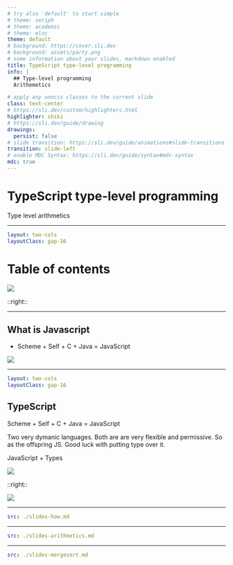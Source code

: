 ```yaml
---
# try also 'default' to start simple
# theme: seriph
# theme: academic
# theme: eloc
theme: default
# background: https://cover.sli.dev
# background: assets/party.png
# some information about your slides, markdown enabled
title: TypeScript type-level programming
info: |
  ## Type-level programming
  Arithemetics

# apply any unocss classes to the current slide
class: text-center
# https://sli.dev/custom/highlighters.html
highlighter: shiki
# https://sli.dev/guide/drawing
drawings:
  persist: false
# slide transition: https://sli.dev/guide/animations#slide-transitions
transition: slide-left
# enable MDC Syntax: https://sli.dev/guide/syntax#mdc-syntax
mdc: true
---
```


# TypeScript type-level programming

Type level arithmetics

---

```yaml
layout: two-cols
layoutClass: gap-16
```

# Table of contents

<img v-click src="/ts-cute.jpg" class="p-4 rounded shadow" />

::right::

<Toc minDepth="1" maxDepth="2"></Toc>

---

## What is Javascript

- Scheme + Self + C + Java = JavaScript

<img v-click src="/lonely-cloun.png" class="p-4 rounded shadow" />

---

```yaml
layout: two-cols
layoutClass: gap-16
```

## TypeScript

Scheme + Self <span class="opacity-20">+ C + Java</span> = JavaScript

Two very dymanic languages. Both are are very flexible and permissive. So as the offspring JS. Good luck with putting type over it.

JavaScript + Types

<img v-click src="/brendan.png" class="rounded shadow" />

::right::

<img v-click src="/anders.jpg" class="rounded shadow" />

---

```yaml
src: ./slides-how.md
```

---

```yaml
src: ./slides-arithmetics.md
```

---

```yaml
src: ./slides-mergesort.md
```

